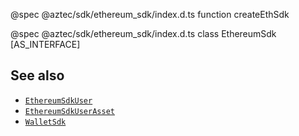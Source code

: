 @spec @aztec/sdk/ethereum_sdk/index.d.ts function createEthSdk

@spec @aztec/sdk/ethereum_sdk/index.d.ts class EthereumSdk [AS_INTERFACE]

## See also

- [`EthereumSdkUser`](/#/Types/EthereumSdkUser)
- [`EthereumSdkUserAsset`](/#/Types/EthereumSdkUserAsset)
- [`WalletSdk`](/#/Types/WalletSdk)
